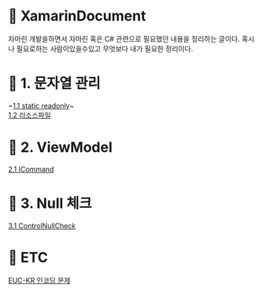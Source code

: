 #  :pencil: XamarinDocument
자마린 개발을하면서 자마린 혹은 C# 관련으로 필요했던 내용을 정리하는 글이다.
혹시나 필요로하는 사람이있을수있고
무엇보다 내가 필요한 정리이다.

# :book: 1. 문자열 관리 
~[1.1 static readonly](https://github.com/k4keye/XamarinDocument/blob/main/1/ReadonlyString.md)~</br>
[1.2 리소스파일](https://github.com/k4keye/XamarinDocument/blob/main/1/Resources.md)

# :couple: 2. ViewModel 
[2.1 ICommand](https://github.com/k4keye/XamarinDocument/blob/main/2/ICommand.md)


#  :anger: 3. Null 체크
[3.1 ControlNullCheck](https://github.com/k4keye/XamarinDocument/blob/main/3/ControlNullCheck.md)


# :guitar: ETC
[EUC-KR 인코딩 문제](https://github.com/k4keye/XamarinDocument/blob/main/etc/euc-kr.md)
